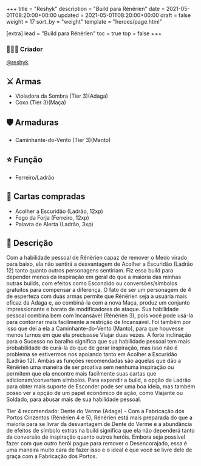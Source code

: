 +++
title = "Reshyk"
description = "Build para Rénëríen"
date = 2021-05-01T08:20:00+00:00
updated = 2021-05-01T08:20:00+00:00
draft = false
weight = 17
sort_by = "weight"
template = "heroes/page.html"

[extra]
lead = "Build para Rénëríen"
toc = true
top = false
+++

### 🙋🏻‍♂️ Criador

[@reshyk](https://www.reddit.com/r/JourneysInMiddleEarth/comments/srr1qf/a_build_for_every_hero_spreading_war_edition/)

## ⚔️ Armas

- Violadora da Sombra (Tier 3)(Adaga)
- Coxo (Tier 3)(Maça)

## 🛡️ Armaduras

- Caminhante-do-Vento (Tier 3)(Manto)

## ⭐️ Função

- Ferreiro/Ladrão

## 🎴 Cartas compradas

- Acolher a Escuridão (Ladrão, 12xp)
- Fogo da Forja (Ferreiro, 12xp)
- Palavra de Alerta (Ladrão, 3xp)

## 📖 Descrição

Com a habilidade pessoal de Rénëríen capaz de remover o Medo virado para baixo, ela não sentirá a desvantagem de Acolher a Escuridão (Ladrão 12) tanto quanto outros personagens sentiriam. Fiz essa build para depender menos da inspiração em geral do que a maioria das minhas outras builds, com efeitos como Escondido ou conversões/símbolos gratuitos para compensar a diferença. O fato de ser um personagem de 4 de esperteza com duas armas permite que Rénëríen seja a usuária mais eficaz da Adaga e, ao combiná-la com a nova Maça, produz um conjunto impressionante e barato de modificadores de ataque. Sua habilidade pessoal combina bem com Incansável (Rénëríen 3), pois você pode usá-la para contornar mais facilmente a restrição de Incansável. Foi também por isso que dei a ela a Caminhante-do-Vento (Manto), para que houvesse menos turnos em que ela precisasse Viajar duas vezes. A forte inclinação para o Sucesso no baralho significa que sua habilidade pessoal tem mais probabilidade de curá-la do que de gerar inspiração, mas isso não é problema se estivermos nos apoiando tanto em Acolher a Escuridão (Ladrão 12). Ambas as funções recomendadas são aquelas que dão a Rénëríen uma maneira de ser proativa sem nenhuma inspiração ou permitem que ela encontre mais facilmente suas cartas que adicionam/convertem símbolos. Para expandir a build, a opção de Ladrão para obter mais suporte de Esconder pode ser uma boa ideia, mas também posso ver a opção de um papel econômico de ação, como Viajante ou Soldado, para abusar mais de sua habilidade pessoal.

Tier 4 recomendado: Dente do Verme (Adaga) - Com a Fabricação dos Portos Cinzentos (Rénëríen 4 e 5), Rénëríen está mais preparada do que a maioria para se livrar da desvantagem de Dente do Verme e a abundância de efeitos de símbolo extras na build significa que ela não dependerá tanto da conversão de inspiração quanto outros heróis. Embora seja possível fazer com que outro herói pague para remover o Desencorajado, essa é uma maneira muito cara de fazer isso e o ideal é que você se livre dele de graça com a Fabricação dos Portos.
